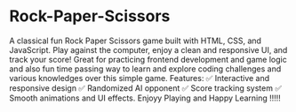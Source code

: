 # Rock-Paper-Scissors
A classical fun Rock Paper Scissors game built with HTML, CSS, and JavaScript. Play against the computer, enjoy a clean and responsive UI, and track your score! Great for practicing frontend development and game logic and also fun time passing way to learn and explore coding challenges and various knowledges over this simple game. 
Features: 
✅ Interactive and responsive design 
✅ Randomized AI opponent 
✅ Score tracking system 
✅ Smooth animations and UI effects.
Enjoyy Playing and Happy Learning !!!!!

